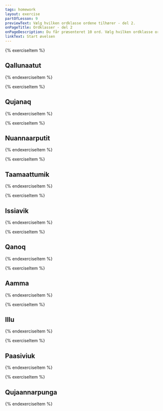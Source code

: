 ```yaml
---
tags: homework
layout: exercise
partOfLesson: 9
previewText: Vælg hvilken ordklasse ordene tilhører - del 2.
onPageTitle: Ordklasser - del 2
onPageDescription: Du får præsenteret 10 ord. Vælg hvilken ordklasse ordet tilhører. Tip! Kig på ordets endelse.
linkText: Start øvelsen
---
```


{% exerciseItem %}

<audio-player data-file="language/languages 03.mp3"></audio-player>

## Qallunaatut

<multi-choice data-label="Suua?" data-type="radio" data-random="false" data-options="Småord, Navneord, Udsagnsord" data-validation="2"></multi-choice>
<single-input data-label="Nutseruk" ></single-input>
<feedback-message data-content="Qallunaatut betyder grønlandsk"></feedback-message>
{% endexerciseItem %}

{% exerciseItem %}

<audio-player data-file="encouragement/opmuntring6.mp3"></audio-player>

## Qujanaq

<multi-choice data-label="Suua?" data-type="radio" data-random="false" data-options="Småord, Navneord, Udsagnsord" data-validation="1"></multi-choice>
<single-input data-label="Nutseruk" ></single-input>
<feedback-message data-content="Qujanaq betyder tak"></feedback-message>
{% endexerciseItem %}

{% exerciseItem %}

## Nuannaarputit

<multi-choice data-label="Suua?" data-type="radio" data-random="false" data-options="Småord, Navneord, Udsagnsord" data-validation="3"></multi-choice>
<single-input data-label="Nutseruk" ></single-input>
<feedback-message data-content="Nuannaarputit betyder: Du er glad"></feedback-message>
{% endexerciseItem %}

{% exerciseItem %}

## Taamaattumik

<multi-choice data-label="Suua?" data-type="radio" data-random="false" data-options="Småord, Navneord, Udsagnsord" data-validation="1"></multi-choice>
<single-input data-label="Nutseruk" ></single-input>
<feedback-message data-content="Taamaattumik betyder derfor"></feedback-message>
{% endexerciseItem %}

{% exerciseItem %}

<audio-player data-file="home/home 15.mp3"></audio-player>

## Issiavik

<multi-choice data-label="Suua?" data-type="radio" data-random="false" data-options="Småord, Navneord, Udsagnsord" data-validation="2"></multi-choice>
<single-input data-label="Nutseruk" ></single-input>
<feedback-message data-content="Issiavik betyder stol"></feedback-message>
{% endexerciseItem %}

{% exerciseItem %}

<audio-player data-file="language/languages 11.mp3"></audio-player>

## Qanoq

<multi-choice data-label="Suua?" data-type="radio" data-random="false" data-options="Småord, Navneord, Udsagnsord" data-validation="1"></multi-choice>
<single-input data-label="Nutseruk" ></single-input>
<feedback-message data-content="Qanoq betyder hvordan/hvad"></feedback-message>
{% endexerciseItem %}

{% exerciseItem %}

<audio-player data-file="course/aamma.mp3"></audio-player>

## Aamma

<multi-choice data-label="Suua?" data-type="radio" data-random="false" data-options="Småord, Navneord, Udsagnsord" data-validation="1"></multi-choice>
<single-input data-label="Nutseruk" ></single-input>
<feedback-message data-content="Aamma betyder og"></feedback-message>
{% endexerciseItem %}

{% exerciseItem %}

## Illu

<multi-choice data-label="Suua?" data-type="radio" data-random="false" data-options="Småord, Navneord, Udsagnsord" data-validation="2"></multi-choice>
<single-input data-label="Nutseruk" ></single-input>
<feedback-message data-content="Illu betyder hus"></feedback-message>
{% endexerciseItem %}

{% exerciseItem %}

<audio-player data-file="course/paasiviuk.mp3"></audio-player>

## Paasiviuk

<multi-choice data-label="Suua?" data-type="radio" data-random="false" data-options="Småord, Navneord, Udsagnsord" data-validation="3"></multi-choice>
<single-input data-label="Nutseruk" ></single-input>
<feedback-message data-content="Paasiviuk betyder: Forstår du det?"></feedback-message>
{% endexerciseItem %}

{% exerciseItem %}

<audio-player data-file="common questions/common questions 18.mp3"></audio-player>

## Qujaannarpunga

<multi-choice data-label="Suua?" data-type="radio" data-random="false" data-options="Småord, Navneord, Udsagnsord" data-validation="3"></multi-choice>
<single-input data-label="Nutseruk" ></single-input>
<feedback-message data-content="Qujaannarpunga betyder: Nej tak"></feedback-message>
{% endexerciseItem %}
